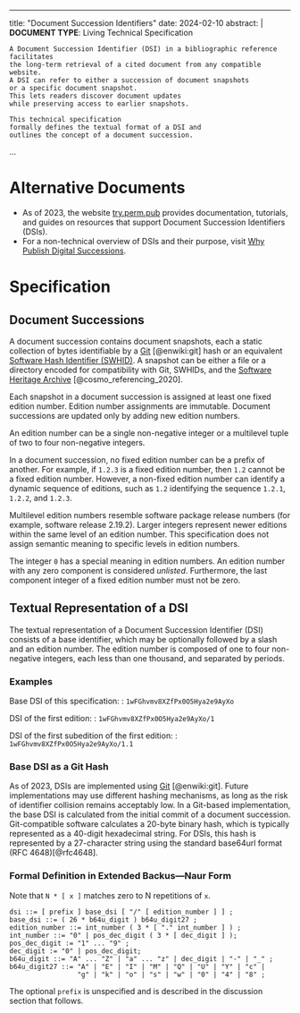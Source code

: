<!-- copybreak off -->

---
title: "Document Succession Identifiers"
date: 2024-02-10
abstract: |
    **DOCUMENT TYPE**: Living Technical Specification

    A Document Succession Identifier (DSI) in a bibliographic reference facilitates
    the long-term retrieval of a cited document from any compatible website.
    A DSI can refer to either a succession of document snapshots
    or a specific document snapshot.
    This lets readers discover document updates
    while preserving access to earlier snapshots.

    This technical specification
    formally defines the textual format of a DSI and
    outlines the concept of a document succession.
...

# Alternative Documents

* As of 2023, the website
  [try.perm.pub](https://try.perm.pub) provides documentation, tutorials, and
  guides on resources that support Document Succession Identifiers (DSIs).
* For a non-technical overview of DSIs and their purpose, visit
  [Why Publish Digital Successions](https://perm.pub/wk1LzCaCSKkIvLAYObAvaoLNGPc).

<!-- copybreak off -->

# Specification

## Document Successions

A document succession contains document snapshots,
each a static collection of bytes identifiable by a
[Git](https://en.wikipedia.org/wiki/Git) [@enwiki:git] hash or an equivalent
[Software Hash Identifier (SWHID)](https://swhid.org).
A snapshot can be either a file or a directory encoded for compatibility with
Git, SWHIDs, and the
[Software Heritage Archive](https://softwareheritage.org) [@cosmo_referencing_2020].

Each snapshot in a document succession is assigned at least one fixed edition number.
Edition number assignments are immutable.
Document successions are updated only by adding new edition numbers.

An edition number can be a single non-negative integer or a multilevel
tuple of two to four non-negative integers.

In a document succession, no fixed edition number can be a prefix of another.
For example, if `1.2.3` is a fixed edition number, then `1.2` cannot be a fixed
edition number.
However, a non-fixed edition number can identify a dynamic sequence of editions,
such as `1.2` identifying the sequence `1.2.1`, `1.2.2`, and `1.2.3`.

Multilevel edition numbers resemble software package release numbers
(for example, software release 2.19.2).
Larger integers represent newer editions
within the same level of an edition number.
This specification does not assign semantic meaning
to specific levels in edition numbers.

The integer `0` has a special meaning in edition numbers.
An edition number with any zero component is considered *unlisted*.
Furthermore, the last component integer of a fixed edition number must not be zero.

<!-- copybreak off -->

## Textual Representation of a DSI

The textual representation of a Document Succession Identifier (DSI) consists of a base
identifier, which may be optionally followed by a slash and an edition number.
The edition number is composed of one to four non-negative
integers, each less than one thousand, and separated by periods.

### Examples

Base DSI of this specification:
: `1wFGhvmv8XZfPx0O5Hya2e9AyXo`

DSI of the first edition:
: `1wFGhvmv8XZfPx0O5Hya2e9AyXo/1`

DSI of the first subedition of the first edition:
: `1wFGhvmv8XZfPx0O5Hya2e9AyXo/1.1`


### Base DSI as a Git Hash

As of 2023, DSIs are implemented using
[Git](https://en.wikipedia.org/wiki/Git) [@enwiki:git].
Future implementations may use different hashing mechanisms,
as long as the risk of identifier collision remains acceptably low.
In a Git-based implementation,
the base DSI is calculated from the initial commit of a document succession.
Git-compatible software calculates a 20-byte binary hash,
which is typically represented as a 40-digit hexadecimal string.
For DSIs, this hash is represented by a 27-character string
using the standard base64url format (RFC 4648)[@rfc4648].


### Formal Definition in Extended Backus—Naur Form

Note that `N * [ x ]` matches zero to N repetitions of `x`.

```
dsi ::= [ prefix ] base_dsi [ "/" [ edition_number ] ] ;
base_dsi ::= ( 26 * b64u_digit ) b64u_digit27 ;
edition_number ::= int_number ( 3 * [ "." int_number ] ) ;
int_number ::= "0" | pos_dec_digit ( 3 * [ dec_digit ] );
pos_dec_digit := "1" ... "9" ;
dec_digit := "0" | pos_dec_digit;
b64u_digit ::= "A" ... "Z" | "a" ... "z" | dec_digit | "-" | "_" ;
b64u_digit27 ::= "A" | "E" | "I" | "M" | "Q" | "U" | "Y" | "c" |
                 "g" | "k" | "o" | "s" | "w" | "0" | "4" | "8" ;
```

The optional `prefix` is unspecified and is described in the discussion section that
follows.

